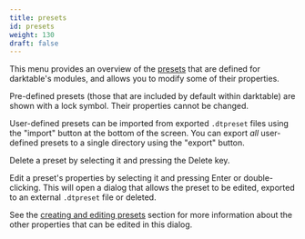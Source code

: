 ```yaml
---
title: presets
id: presets
weight: 130
draft: false
---
```


This menu provides an overview of the [presets](../darkroom/processing-modules/presets.md) that are defined for darktable's modules, and allows you to modify some of their properties.

Pre-defined presets (those that are included by default within darktable) are shown with a lock symbol. Their properties cannot be changed.

User-defined presets can be imported from exported `.dtpreset` files using the "import" button at the bottom of the screen. You can export _all_ user-defined presets to a single directory using the "export" button.

Delete a preset by selecting it and pressing the Delete key.

Edit a preset's properties by selecting it and pressing Enter or double-clicking. This will open a dialog that allows the preset to be edited, exported to an external `.dtpreset` file or deleted. 

See the [creating and editing presets](../darkroom/processing-modules/presets.md#creating-and-editing-presets) section for more information about the other properties that can be edited in this dialog.

